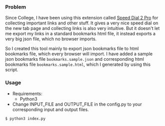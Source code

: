 ### Problem

Since College, I have been using this extension called [Speed Dial 2 Pro](https://chrome.google.com/webstore/detail/speed-dial-2/jpfpebmajhhopeonhlcgidhclcccjcik?hl=en) for collecting important links and other stuff. It gives a very nice speed dial on the new tab page and collecting links is also very intuitive. But it doesn't let me export my links in a standard bookmarks html file, it instead exports a very big json file, which no browser imports.


So I created this tool mainly to export json bookmarks file to html bookmarks file, which every browser will import. I have added a sample json bookmarks file `bookmarks.sample.json` and corresponding html bookmarks file `bookmarks.sample.html`, which I generated by using this script.


### Usage
- Requirements:
  - Python3
- Change INPUT_FILE and OUTPUT_FILE in the config.py to your corresponding input and output files.

```bash
$ python3 index.py
```
